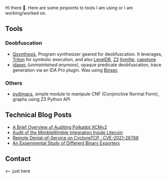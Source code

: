 Hi there 👋. Here are some pinpoints to tools I am using or I am working/worked on.

## Tools

### Deobfuscation

* [Qsynthesis](https://github.com/quarkslab/qsynthesis), Program synthesizer geared for deobfuscation. It leverages, [Triton](https://github.com/JonathanSalwan/Triton) for symbolic execution, and also [LevelDB](https://github.com/google/leveldb), [Z3](https://github.com/Z3Prover/z3) [llvmlite](https://github.com/numba/llvmlite), [capstone](https://github.com/capstone-engine/capstone)
* [idasec](https://github.com/RobinDavid/idasec) *(unmaintained anymore)*, opaque predicate deobfuscation, trace generation via an IDA Pro plugin. Was using [Binsec](https://binsec.github.io)

### Others

* [pydimacs](https://github.com/RobinDavid/pydimacs), simple module to manipule CNF (Conjonctive Normal Form), graphs using Z3 Python API

## Technical Blog Posts

* [A Brief Overview of Auditing Polkadot XCMv2](https://blog.quarkslab.com/a-brief-overview-of-auditing-xcmv2.html)
* [Audit of the MimbleWimble Integration Inside Litecoin](https://blog.quarkslab.com/audit-of-the-mimblewimble-integration-inside-litecoin.html)
* [Remote Denial-of-Service on CycloneTCP : CVE-2021-26788](https://blog.quarkslab.com/remote-denial-of-service-on-cyclonetcp-cve-2021-26788.html)
* [An Experimental Study of Different Binary Exporters](https://blog.quarkslab.com/an-experimental-study-of-different-binary-exporters.html)

## Contact

<-- just here

<!--
**RobinDavid/RobinDavid** is a ✨ _special_ ✨ repository because its `README.md` (this file) appears on your GitHub profile.

Here are some ideas to get you started:

- 🔭 I’m currently working on ...
- 🌱 I’m currently learning ...
- 👯 I’m looking to collaborate on ...
- 🤔 I’m looking for help with ...
- 💬 Ask me about ...
- 📫 How to reach me: ...
- 😄 Pronouns: ...
- ⚡ Fun fact: ...
-->